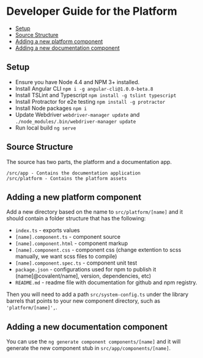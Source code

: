 # Developer Guide for the Platform

* [Setup](#setup)
* [Source Structure](#source-structure)
* [Adding a new platform component](#adding-a-new-platform-component) 
* [Adding a new documentation component](#adding-a-new-documentation-component) 

## Setup

* Ensure you have Node 4.4 and NPM 3+ installed.
* Install Angular CLI `npm i -g angular-cli@1.0.0-beta.8`
* Install TSLint and Typescript `npm install -g tslint typescript`
* Install Protractor for e2e testing `npm install -g protractor`
* Install Node packages `npm i`
* Update Webdriver `webdriver-manager update` and `./node_modules/.bin/webdriver-manager update`
* Run local build `ng serve`

## Source Structure

The source has two parts, the platform and a documentation app.

```
/src/app - Contains the documentation application
/src/platform - Contains the platform assets 
```

## Adding a new platform component

Add a new directory based on the name to `src/platform/[name]` and it should contain a folder structure that has the following:

* `index.ts` - exports values
* `[name].component.ts` - component source
* `[name].component.html` - component markup
* `[name].component.css` - component css (change extention to scss manually, we want scss files to compile)
* `[name].component.spec.ts` - component unit test
* `package.json` - configurations used for npm to publish it (name[@covalent/name], version, dependencies, etc)
* `README.md` - readme file with documentation for github and npm registry.

Then you will need to add a path `src/system-config.ts` under the library barrels that points to your new component directory, such as `'platform/[name]',`.

## Adding a new documentation component

You can use the `ng generate component components/[name]` and it will generate the new component stub in `src/app/components/[name]`.
